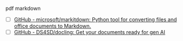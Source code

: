
pdf markdown

- [ ] [GitHub - microsoft/markitdown: Python tool for converting files and office documents to Markdown.](https://github.com/microsoft/markitdown)
- [ ] [GitHub - DS4SD/docling: Get your documents ready for gen AI](https://github.com/DS4SD/docling)